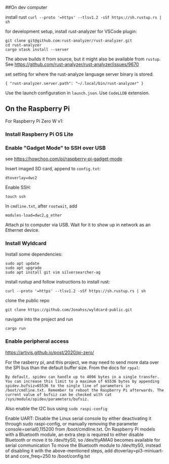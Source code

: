##On dev computer

install rust
`curl --proto '=https' --tlsv1.2 -sSf https://sh.rustup.rs | sh`

for development setup, install rust-analyzer for VSCode plugin:
```
git clone git@github.com:rust-analyzer/rust-analyzer.git
cd rust-analyzer
cargo xtask install --server
```
The above builds it from source, but it might also be available from `rustup`.
See https://github.com/rust-analyzer/rust-analyzer/issues/9670

set setting for where the rust-analyze language server binary is stored.
```
{ "rust-analyzer.server.path": "~/.local/bin/rust-analyzer" }
```

Use the launch configuration in `launch.json`.
Use `CodeLLDB` extension.

## On the Raspberry Pi

For Raspberry Pi Zero W v1:

### Install Raspberry Pi OS Lite

### Enable "Gadget Mode" to SSH over USB

see https://howchoo.com/pi/raspberry-pi-gadget-mode

Insert imaged SD card, append to `config.txt`:
```
dtoverlay=dwc2
```

Enable SSH:
```
touch ssh
```

In `cmdline.txt`, after `rootwait`, add
```
modules-load=dwc2,g_ether
```

Attach pi to computer via USB. Wait for it to show up in network as an Ethernet device.

### Install Wyldcard

Install some dependencies:
```
sudo apt update
sudo apt upgrade
sudo apt install git vim silversearcher-ag
```
install rustup and follow instructions to install rust:
```
curl --proto '=https' --tlsv1.2 -sSf https://sh.rustup.rs | sh
```

clone the public repo
```
git clone https://github.com/Jonahss/wyldcard-public.git
```

navigate into the project and run
```
cargo run
```

### Enable peripheral access


https://artivis.github.io/post/2020/pi-zero/


For the rasberry pi, and this project, we may need to send more data over the SPI bus than the default buffer size.
From the docs for `rppal`:
```
By default, spidev can handle up to 4096 bytes in a single transfer. You can increase this limit to a maximum of 65536 bytes by appending spidev.bufsiz=65536 to the single line of parameters in /boot/cmdline.txt. Remember to reboot the Raspberry Pi afterwards. The current value of bufsiz can be checked with cat /sys/module/spidev/parameters/bufsiz.
```

Also enable the I2C bus using `sudo raspi-config`

Enable UART:
  Disable the Linux serial console by either deactivating it through sudo raspi-config, or manually removing the parameter console=serial0,115200 from /boot/cmdline.txt.
  On Raspberry Pi models with a Bluetooth module, an extra step is required to either disable Bluetooth or move it to /dev/ttyS0, so /dev/ttyAMA0 becomes available for serial communication
  To move the Bluetooth module to /dev/ttyS0, instead of disabling it with the above-mentioned steps, add dtoverlay=pi3-miniuart-bt and core_freq=250 to /boot/config.txt



